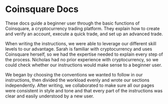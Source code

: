 # Coinsquare Docs

These docs guide a beginner user through the basic functions of Coinsquare, a cryptocurrency trading platform. They explain how to create and verify an account, execute a quick trade, and set up an advanced trade.

When writing the instructions, we were able to leverage our different skill levels to our advantage. Sarah is familiar with cryptocurrency and uses Coinsquare herself, so we had the expertise needed to explain every step of the process. Nicholas had no prior experience with cryptocurrency, so we could check whether our instructions would make sense to a beginner user.

We began by choosing the conventions we wanted to follow in our instructions, then divided the workload evenly and wrote our sections independently. After writing, we collaborated to make sure all our pages were consistent in style and tone and that every part of the instructions was clear and easily understood by a new user.
